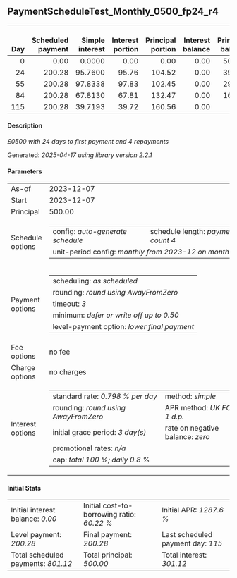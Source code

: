 <h2>PaymentScheduleTest_Monthly_0500_fp24_r4</h2>
<table>
    <thead style="vertical-align: bottom;">
        <th style="text-align: right;">Day</th>
        <th style="text-align: right;">Scheduled payment</th>
        <th style="text-align: right;">Simple interest</th>
        <th style="text-align: right;">Interest portion</th>
        <th style="text-align: right;">Principal portion</th>
        <th style="text-align: right;">Interest balance</th>
        <th style="text-align: right;">Principal balance</th>
        <th style="text-align: right;">Total simple interest</th>
        <th style="text-align: right;">Total interest</th>
        <th style="text-align: right;">Total principal</th>
    </thead>
    <tr style="text-align: right;">
        <td class="ci00">0</td>
        <td class="ci01" style="white-space: nowrap;">0.00</td>
        <td class="ci02">0.0000</td>
        <td class="ci03">0.00</td>
        <td class="ci04">0.00</td>
        <td class="ci05">0.00</td>
        <td class="ci06">500.00</td>
        <td class="ci07">0.0000</td>
        <td class="ci08">0.00</td>
        <td class="ci09">0.00</td>
    </tr>
    <tr style="text-align: right;">
        <td class="ci00">24</td>
        <td class="ci01" style="white-space: nowrap;">200.28</td>
        <td class="ci02">95.7600</td>
        <td class="ci03">95.76</td>
        <td class="ci04">104.52</td>
        <td class="ci05">0.00</td>
        <td class="ci06">395.48</td>
        <td class="ci07">95.7600</td>
        <td class="ci08">95.76</td>
        <td class="ci09">104.52</td>
    </tr>
    <tr style="text-align: right;">
        <td class="ci00">55</td>
        <td class="ci01" style="white-space: nowrap;">200.28</td>
        <td class="ci02">97.8338</td>
        <td class="ci03">97.83</td>
        <td class="ci04">102.45</td>
        <td class="ci05">0.00</td>
        <td class="ci06">293.03</td>
        <td class="ci07">193.5938</td>
        <td class="ci08">193.59</td>
        <td class="ci09">206.97</td>
    </tr>
    <tr style="text-align: right;">
        <td class="ci00">84</td>
        <td class="ci01" style="white-space: nowrap;">200.28</td>
        <td class="ci02">67.8130</td>
        <td class="ci03">67.81</td>
        <td class="ci04">132.47</td>
        <td class="ci05">0.00</td>
        <td class="ci06">160.56</td>
        <td class="ci07">261.4068</td>
        <td class="ci08">261.40</td>
        <td class="ci09">339.44</td>
    </tr>
    <tr style="text-align: right;">
        <td class="ci00">115</td>
        <td class="ci01" style="white-space: nowrap;">200.28</td>
        <td class="ci02">39.7193</td>
        <td class="ci03">39.72</td>
        <td class="ci04">160.56</td>
        <td class="ci05">0.00</td>
        <td class="ci06">0.00</td>
        <td class="ci07">301.1262</td>
        <td class="ci08">301.12</td>
        <td class="ci09">500.00</td>
    </tr>
</table>
<h4>Description</h4>
<p><i>£0500 with 24 days to first payment and 4 repayments</i></p>
<p>Generated: <i>2025-04-17 using library version 2.2.1</i></p>
<h4>Parameters</h4>
<table>
    <tr>
        <td>As-of</td>
        <td>2023-12-07</td>
    </tr>
    <tr>
        <td>Start</td>
        <td>2023-12-07</td>
    </tr>
    <tr>
        <td>Principal</td>
        <td>500.00</td>
    </tr>
    <tr>
        <td>Schedule options</td>
        <td>
            <table>
                <tr>
                    <td>config: <i>auto-generate schedule</i></td>
                    <td>schedule length: <i><i>payment count</i> 4</i></td>
                </tr>
                <tr>
                    <td colspan="2" style="white-space: nowrap;">unit-period config: <i>monthly from 2023-12 on month-end</i></td>
                </tr>
            </table>
        </td>
    </tr>
    <tr>
        <td>Payment options</td>
        <td>
            <table>
                <tr>
                    <td>scheduling: <i>as scheduled</i></td>
                </tr>
                <tr>
                    <td>rounding: <i>round using AwayFromZero</i></td>
                </tr>
                <tr>
                    <td>timeout: <i>3</i></td>
                </tr>
                <tr>
                    <td>minimum: <i>defer&nbsp;or&nbsp;write&nbsp;off&nbsp;up&nbsp;to&nbsp;0.50</i></td>
                </tr>
                <tr>
                    <td>level-payment option: <i>lower&nbsp;final&nbsp;payment</i></td>
                </tr>
            </table>
        </td>
    </tr>
    <tr>
        <td>Fee options</td>
        <td>no fee
        </td>
    </tr>
    <tr>
        <td>Charge options</td>
        <td>no charges
        </td>
    </tr>
    <tr>
        <td>Interest options</td>
        <td>
            <table>
                <tr>
                    <td>standard rate: <i>0.798 % per day</i></td>
                    <td>method: <i>simple</i></td>
                </tr>
                <tr>
                    <td>rounding: <i>round using AwayFromZero</i></td>
                    <td>APR method: <i>UK FCA to 1 d.p.</i></td>
                </tr>
                <tr>
                    <td>initial grace period: <i>3 day(s)</i></td>
                    <td>rate on negative balance: <i>zero</i></td>
                </tr>
                <tr>
                    <td colspan="2">promotional rates: <i><i>n/a</i></i></td>
                </tr>
                <tr>
                    <td colspan="2">cap: <i>total 100 %; daily 0.8 %</td>
                </tr>
            </table>
        </td>
    </tr>
</table>
<h4>Initial Stats</h4>
<table>
    <tr>
        <td>Initial interest balance: <i>0.00</i></td>
        <td>Initial cost-to-borrowing ratio: <i>60.22 %</i></td>
        <td>Initial APR: <i>1287.6 %</i></td>
    </tr>
    <tr>
        <td>Level payment: <i>200.28</i></td>
        <td>Final payment: <i>200.28</i></td>
        <td>Last scheduled payment day: <i>115</i></td>
    </tr>
    <tr>
        <td>Total scheduled payments: <i>801.12</i></td>
        <td>Total principal: <i>500.00</i></td>
        <td>Total interest: <i>301.12</i></td>
    </tr>
</table>
